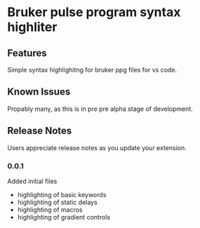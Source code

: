 # Bruker pulse program syntax highliter



## Features

Simple syntax highlighitng for bruker ppg files for vs code.



## Known Issues

Propably many, as this is in pre pre alpha stage of development.

## Release Notes

Users appreciate release notes as you update your extension.

### 0.0.1

Added initial files
* highlighting of basic keywords
* highlighting of static delays
* highlighting of macros
* highlighting of gradient controls





